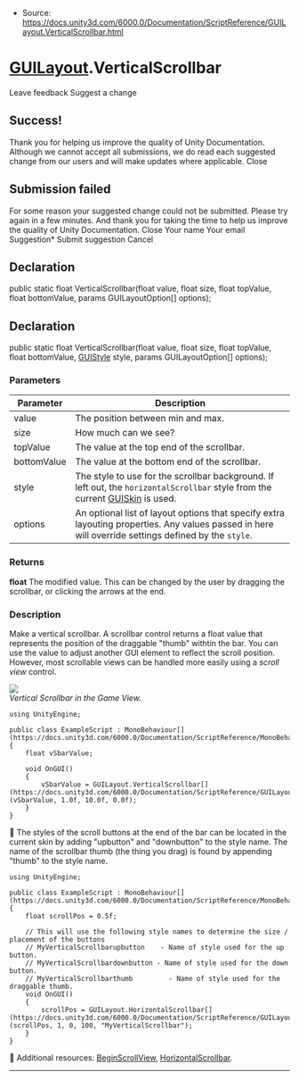 * Source: https://docs.unity3d.com/6000.0/Documentation/ScriptReference/GUILayout.VerticalScrollbar.html

#  [GUILayout](https://docs.unity3d.com/6000.0/Documentation/ScriptReference/GUILayout.html).VerticalScrollbar
Leave feedback
Suggest a change
## Success!
Thank you for helping us improve the quality of Unity Documentation. Although we cannot accept all submissions, we do read each suggested change from our users and will make updates where applicable.
Close
## Submission failed
For some reason your suggested change could not be submitted. Please <a>try again</a> in a few minutes. And thank you for taking the time to help us improve the quality of Unity Documentation.
Close
Your name Your email Suggestion* Submit suggestion
Cancel
## Declaration
public static float VerticalScrollbar(float value, float size, float topValue, float bottomValue, params GUILayoutOption[] options); 
## Declaration
public static float VerticalScrollbar(float value, float size, float topValue, float bottomValue, [GUIStyle](https://docs.unity3d.com/6000.0/Documentation/ScriptReference/GUIStyle.html) style, params GUILayoutOption[] options); 
### Parameters
Parameter | Description  
---|---  
value | The position between min and max.  
size | How much can we see?  
topValue | The value at the top end of the scrollbar.  
bottomValue | The value at the bottom end of the scrollbar.  
style | The style to use for the scrollbar background. If left out, the `horizontalScrollbar` style from the current [GUISkin](https://docs.unity3d.com/6000.0/Documentation/ScriptReference/GUISkin.html) is used.  
options | An optional list of layout options that specify extra layouting properties. Any values passed in here will override settings defined by the `style`.  
### Returns
**float** The modified value. This can be changed by the user by dragging the scrollbar, or clicking the arrows at the end. 
### Description
Make a vertical scrollbar.
A scrollbar control returns a float value that represents the position of the draggable "thumb" withtin the bar. You can use the value to adjust another GUI element to reflect the scroll position. However, most scrollable views can be handled more easily using a _scroll view_ control.  
  
![](https://docs.unity3d.com/6000.0/Documentation/StaticFiles/ScriptRefImages/GUILayoutVerticalScrollBar.png)  
_Vertical Scrollbar in the Game View._
```
using UnityEngine;  
  
public class ExampleScript : MonoBehaviour[](https://docs.unity3d.com/6000.0/Documentation/ScriptReference/MonoBehaviour.html)
{
    float vSbarValue;  
  
    void OnGUI()
    {
        vSbarValue = GUILayout.VerticalScrollbar[](https://docs.unity3d.com/6000.0/Documentation/ScriptReference/GUILayout.VerticalScrollbar.html)(vSbarValue, 1.0f, 10.0f, 0.0f);
    }
}

```

The styles of the scroll buttons at the end of the bar can be located in the current skin by adding "upbutton" and "downbutton" to the style name. The name of the scrollbar thumb (the thing you drag) is found by appending "thumb" to the style name.
```
using UnityEngine;  
  
public class ExampleScript : MonoBehaviour[](https://docs.unity3d.com/6000.0/Documentation/ScriptReference/MonoBehaviour.html)
{
    float scrollPos = 0.5f;  
  
    // This will use the following style names to determine the size / placement of the buttons
    // MyVerticalScrollbarupbutton    - Name of style used for the up button.
    // MyVerticalScrollbardownbutton - Name of style used for the down button.
    // MyVerticalScrollbarthumb         - Name of style used for the draggable thumb.
    void OnGUI()
    {
        scrollPos = GUILayout.HorizontalScrollbar[](https://docs.unity3d.com/6000.0/Documentation/ScriptReference/GUILayout.HorizontalScrollbar.html)(scrollPos, 1, 0, 100, "MyVerticalScrollbar");
    }
}

```

Additional resources: [BeginScrollView](https://docs.unity3d.com/6000.0/Documentation/ScriptReference/GUILayout.BeginScrollView.html), [HorizontalScrollbar](https://docs.unity3d.com/6000.0/Documentation/ScriptReference/GUILayout.HorizontalScrollbar.html).
* * *
